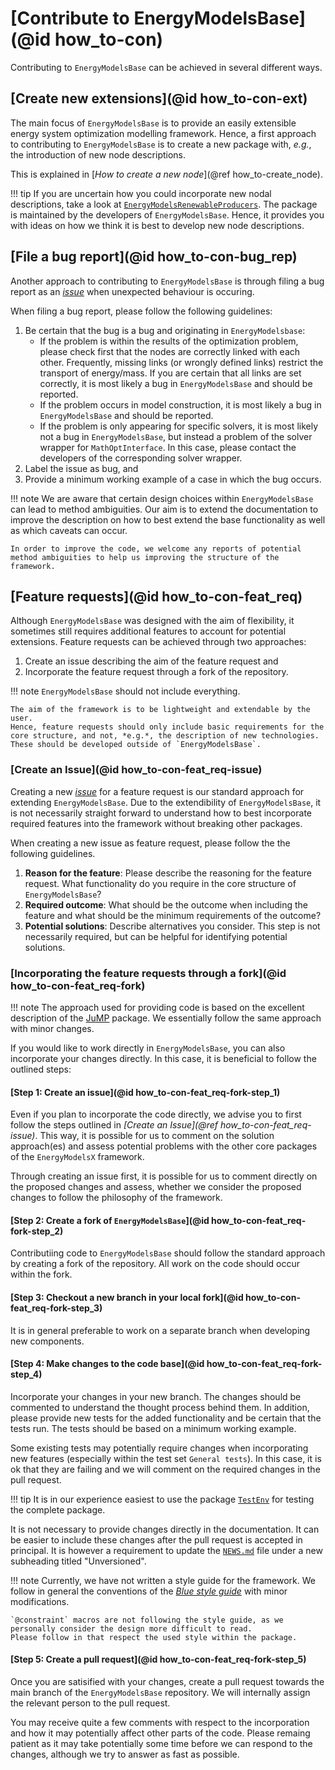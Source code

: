 # [Contribute to EnergyModelsBase](@id how_to-con)

Contributing to `EnergyModelsBase` can be achieved in several different ways.

## [Create new extensions](@id how_to-con-ext)

The main focus of `EnergyModelsBase` is to provide an easily extensible energy system optimization modelling framework.
Hence, a first approach to contributing to `EnergyModelsBase` is to create a new package with, *e.g.*, the introduction of new node descriptions.

This is explained in [_How to create a new node_](@ref how_to-create_node).

!!! tip
    If you are uncertain how you could incorporate new nodal descriptions, take a look at [`EnergyModelsRenewableProducers`](https://github.com/EnergyModelsX/EnergyModelsRenewableProducers.jl).
    The package is maintained by the developers of `EnergyModelsBase`.
    Hence, it provides you with ideas on how we think it is best to develop new node descriptions.

## [File a bug report](@id how_to-con-bug_rep)

Another approach to contributing to `EnergyModelsBase` is through filing a bug report as an *[issue](https://github.com/EnergyModelsX/EnergyModelsBase.jl/issues/new)* when unexpected behaviour is occuring.

When filing a bug report, please follow the following guidelines:

1. Be certain that the bug is a bug and originating in `EnergyModelsbase`:
    - If the problem is within the results of the optimization problem, please check first that the nodes are correctly linked with each other.
      Frequently, missing links (or wrongly defined links) restrict the transport of energy/mass.
      If you are certain that all links are set correctly, it is most likely a bug in `EnergyModelsBase` and should be reported.
    - If the problem occurs in model construction, it is most likely a bug in `EnergyModelsBase` and should be reported.
    - If the problem is only appearing for specific solvers, it is most likely not a bug in `EnergyModelsBase`, but instead a problem of the solver wrapper for `MathOptInterface`. In this case, please contact the developers of the corresponding solver wrapper.
2. Label the issue as bug, and
3. Provide a minimum working example of a case in which the bug occurs.

!!! note
    We are aware that certain design choices within `EnergyModelsBase` can lead to method ambiguities.
    Our aim is to extend the documentation to improve the description on how to best extend the base functionality as well as which caveats can occur.

    In order to improve the code, we welcome any reports of potential method ambiguities to help us improving the structure of the framework.

## [Feature requests](@id how_to-con-feat_req)

Although `EnergyModelsBase` was designed with the aim of flexibility, it sometimes still requires additional features to account for potential extensions.
Feature requests can be achieved through two approaches:

1. Create an issue describing the aim of the feature request and
2. Incorporate the feature request through a fork of the repository.

!!! note
    `EnergyModelsBase` should not include everything.

    The aim of the framework is to be lightweight and extendable by the user.
    Hence, feature requests should only include basic requirements for the core structure, and not, *e.g.*, the description of new technologies.
    These should be developed outside of `EnergyModelsBase`.

### [Create an Issue](@id how_to-con-feat_req-issue)

Creating a new *[issue](https://github.com/EnergyModelsX/EnergyModelsBase.jl/issues/new)* for a feature request is our standard approach for extending `EnergyModelsBase`.
Due to the extendibility of `EnergyModelsBase`, it is not necessarily straight forward to understand how to best incorporate required features into the framework without breaking other packages.

When creating a new issue as feature request, please follow the the following guidelines.

1. **Reason for the feature**: Please describe the reasoning for the feature request. What functionality do you require in the core structure of `EnergyModelsBase`?
2. **Required outcome**: What should be the outcome when including the feature and what should be the minimum requirements of the outcome?
3. **Potential solutions**: Describe alternatives you consider. This step is not necessarily required, but can be helpful for identifying potential solutions.

### [Incorporating the feature requests through a fork](@id how_to-con-feat_req-fork)

!!! note
    The approach used for providing code is based on the excellent description of the [JuMP](https://jump.dev/JuMP.jl/stable/developers/contributing/#Contribute-code-to-JuMP) package.
    We essentially follow the same approach with minor changes.

If you would like to work directly in `EnergyModelsBase`, you can also incorporate your changes directly.
In this case, it is beneficial to follow the outlined steps:

#### [Step 1: Create an issue](@id how_to-con-feat_req-fork-step_1)

Even if you plan to incorporate the code directly, we advise you to first follow the steps outlined in *[Create an Issue](@ref how_to-con-feat_req-issue)*.
This way, it is possible for us to comment on the solution approach(es) and assess potential problems with the other core packages of the `EnergyModelsX` framework.

Through creating an issue first, it is possible for us to comment directly on the proposed changes and assess, whether we consider the proposed changes to follow the philosophy of the framework.

#### [Step 2: Create a fork of `EnergyModelsBase`](@id how_to-con-feat_req-fork-step_2)

Contributiing code to `EnergyModelsBase` should follow the standard approach by creating a fork of the repository.
All work on the code should occur within the fork.

#### [Step 3: Checkout a new branch in your local fork](@id how_to-con-feat_req-fork-step_3)

It is in general preferable to work on a separate branch when developing new components.

#### [Step 4: Make changes to the code base](@id how_to-con-feat_req-fork-step_4)

Incorporate your changes in your new branch.
The changes should be commented to understand the thought process behind them.
In addition, please provide new tests for the added functionality and be certain that the tests run.
The tests should be based on a minimum working example.

Some existing tests may potentially require changes when incorporating new features (especially within the test set `General tests`).
In this case, it is ok that they are failing and we will comment on the required changes in the pull request.

!!! tip
    It is in our experience easiest to use the package [`TestEnv`](https://github.com/JuliaTesting/TestEnv.jl) for testing the complete package.

It is not necessary to provide changes directly in the documentation.
It can be easier to include these changes after the pull request is accepted in principal.
It is however a requirement to update the [`NEWS.md`](https://github.com/EnergyModelsX/EnergyModelsBase.jl/blob/main/NEWS.md) file under a new subheading titled "Unversioned".

!!! note
    Currently, we have not written a style guide for the framework.
    We follow in general the conventions of the *[Blue style guide](https://github.com/JuliaDiff/BlueStyle)* with minor modifications.

    `@constraint` macros are not following the style guide, as we personally consider the design more difficult to read.
    Please follow in that respect the used style within the package.

#### [Step 5: Create a pull request](@id how_to-con-feat_req-fork-step_5)

Once you are satisified with your changes, create a pull request towards the main branch of the `EnergyModelsBase` repository.
We will internally assign the relevant person to the pull request.

You may receive quite a few comments with respect to the incorporation and how it may potentially affect other parts of the code.
Please remaing patient as it may take potentially some time before we can respond to the changes, although we try to answer as fast as possible.
